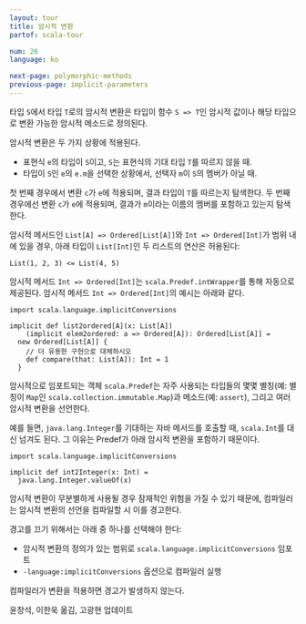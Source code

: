 ```yaml
---
layout: tour
title: 암시적 변환
partof: scala-tour

num: 26
language: ko

next-page: polymorphic-methods
previous-page: implicit-parameters
---
```


타입 `S`에서 타입 `T`로의 암시적 변환은 타입이 함수 `S => T`인 암시적 값이나 해당 타입으로 변환 가능한 암시적 메소드로 정의된다.

암시적 변환은 두 가지 상황에 적용된다.

* 표현식 `e`의 타입이 `S`이고, `S`는 표현식의 기대 타입 `T`를 따르지 않을 때.
* 타입이 `S`인 `e`의 `e.m`을 선택한 상황에서, 선택자 `m`이 `S`의 멤버가 아닐 때.


첫 번째 경우에서 변환 `c`가 `e`에 적용되며, 결과 타입이 `T`를 따르는지 탐색한다.
두 번째 경우에선 변환 `c`가 `e`에 적용되며, 결과가 `m`이라는 이름의 멤버를 포함하고 있는지 탐색한다.

암시적 메서드인 `List[A] => Ordered[List[A]]`와 `Int => Ordered[Int]`가 범위 내에 있을 경우, 아래 타입이 `List[Int]`인 두 리스트의 연산은 허용된다:

    List(1, 2, 3) <= List(4, 5)

암시적 메서드 `Int => Ordered[Int]`는 `scala.Predef.intWrapper`를 통해 자동으로 제공된다. 암시적 메서드 `Int => Ordered[Int]`의 예시는 아래와 같다.

    import scala.language.implicitConversions
    
    implicit def list2ordered[A](x: List[A])
        (implicit elem2ordered: a => Ordered[A]): Ordered[List[A]] =
      new Ordered[List[A]] {
        // 더 유용한 구현으로 대체하시오
        def compare(that: List[A]): Int = 1
      }

암시적으로 임포트되는 객체 `scala.Predef`는 자주 사용되는 타입들의 몇몇 별칭(예: 별칭이 `Map`인 `scala.collection.immutable.Map`)과 메소드(예: `assert`), 그리고 여러 암시적 변환을 선언한다. 

예를 들면, `java.lang.Integer`를 기대하는 자바 메서드를 호출할 때, `scala.Int`를 대신 넘겨도 된다. 그 이유는 Predef가 아래 암시적 변환을 포함하기 때문이다.

```tut
import scala.language.implicitConversions

implicit def int2Integer(x: Int) =
  java.lang.Integer.valueOf(x)
```

암시적 변환이 무분별하게 사용될 경우 잠재적인 위험을 가질 수 있기 때문에, 컴파일러는 암시적 변환의 선언을 컴파일할 시 이를 경고한다.

경고를 끄기 위해서는 아래 중 하나를 선택해야 한다:

* 암시적 변환의 정의가 있는 범위로 `scala.language.implicitConversions` 임포트
* `-language:implicitConversions` 옵션으로 컴파일러 실행

컴파일러가 변환을 적용하면 경고가 발생하지 않는다.


윤창석, 이한욱 옮김, 고광현 업데이트
